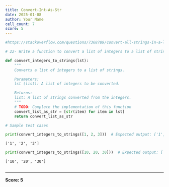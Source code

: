 ```yaml
---
title: Convert-Int-As-Str
date: 2025-01-08
author: Your Name
cell_count: 7
score: 5
---
```


```python
#https://stackoverflow.com/questions/7368789/convert-all-strings-in-a-list-to-integers
```


```python
# 22- Write a function to convert a list of integers to a list of strings.
```


```python
def convert_integers_to_strings(lst):
    """
    Converts a list of integers to a list of strings.

    Parameters:
    lst (list): A list of integers to be converted.

    Returns:
    list: A list of strings converted from the integers.
    """
    # TODO: Complete the implementation of this function
    convert_list_as_str = [str(item) for item in lst]
    return convert_list_as_str
```


```python
# Sample test cases
```


```python
print(convert_integers_to_strings([1, 2, 3]))  # Expected output: ['1', '2', '3']
```

    ['1', '2', '3']



```python
print(convert_integers_to_strings([10, 20, 30]))  # Expected output: ['10', '20', '30']

```

    ['10', '20', '30']



```python

```


---
**Score: 5**
